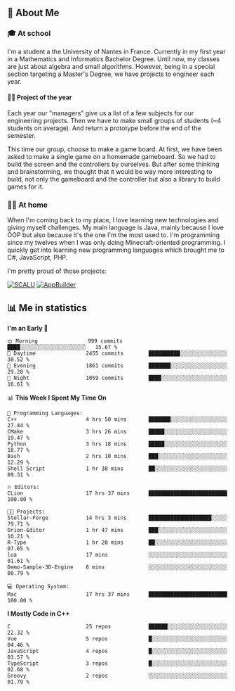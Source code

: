 ## 👀 About Me

### 🎓 At school

I'm a student a the University of Nantes in France. Currently in my first year in a Mathematics and Informatics Bachelor Degree. Until now, my classes are just about algebra and small algorithms. However, being in a special section targeting a Master's Degree, we have projects to engineer each year. 

#### 🔧🔬 Project of the year

Each year our "managers" give us a list of a few subjects for our engineering projects. Then we have to make small groups of students (~4 students on average). And return a prototype before the end of the semester.

This time our group, choose to make a game board. At first, we have been asked to make a single game on a homemade gameboard. So we had to build the screen and the controllers by ourselves. 
But after some thinking and brainstorming, we thought that it would be way more interesting to build, not only the gameboard and the controller but also a library to build games for it.

### 👨‍💻 At home

When I'm coming back to my place, I love learning new technologies and giving myself challenges. My main language is Java, mainly because I love OOP but also because it's the one I'm the most used to. I'm programming since my twelves when I was only doing Minecraft-oriented programming.  I quickly get into learning new programming languages which brought me to C#, JavaScript, PHP. 

I'm pretty proud of those projects:

[![SCALU](https://github-readme-stats.vercel.app/api/pin?username=renardfute&repo=SCALU)](https://github.com/renardfute/scalu)
[![AppBuilder](https://github-readme-stats.vercel.app/api/pin?username=pulsedev2&repo=AppBuilder)](https://github.com/pulsedev2/AppBuilder)

## 📊 Me in statistics
<!--START_SECTION:waka-->
**I'm an Early 🐤** 

```text
🌞 Morning                999 commits         ████░░░░░░░░░░░░░░░░░░░░░   15.67 % 
🌆 Daytime                2455 commits        ██████████░░░░░░░░░░░░░░░   38.52 % 
🌃 Evening                1861 commits        ███████░░░░░░░░░░░░░░░░░░   29.20 % 
🌙 Night                  1059 commits        ████░░░░░░░░░░░░░░░░░░░░░   16.61 % 
```


📊 **This Week I Spent My Time On** 

```text
💬 Programming Languages: 
C++                      4 hrs 50 mins       ███████░░░░░░░░░░░░░░░░░░   27.44 % 
CMake                    3 hrs 26 mins       █████░░░░░░░░░░░░░░░░░░░░   19.47 % 
Python                   3 hrs 18 mins       █████░░░░░░░░░░░░░░░░░░░░   18.77 % 
Bash                     2 hrs 10 mins       ███░░░░░░░░░░░░░░░░░░░░░░   12.29 % 
Shell Script             1 hr 38 mins        ██░░░░░░░░░░░░░░░░░░░░░░░   09.31 % 

🔥 Editors: 
CLion                    17 hrs 37 mins      █████████████████████████   100.00 % 

🐱‍💻 Projects: 
Stellar-Forge            14 hrs 3 mins       ████████████████████░░░░░   79.71 % 
Orion-Editor             1 hr 47 mins        ███░░░░░░░░░░░░░░░░░░░░░░   10.21 % 
R-Type                   1 hr 20 mins        ██░░░░░░░░░░░░░░░░░░░░░░░   07.65 % 
lua                      17 mins             ░░░░░░░░░░░░░░░░░░░░░░░░░   01.61 % 
Demo-Sample-3D-Engine    8 mins              ░░░░░░░░░░░░░░░░░░░░░░░░░   00.79 % 

💻 Operating System: 
Mac                      17 hrs 37 mins      █████████████████████████   100.00 % 
```

**I Mostly Code in C++** 

```text
C                        25 repos            ██████░░░░░░░░░░░░░░░░░░░   22.32 % 
Vue                      5 repos             █░░░░░░░░░░░░░░░░░░░░░░░░   04.46 % 
JavaScript               4 repos             █░░░░░░░░░░░░░░░░░░░░░░░░   03.57 % 
TypeScript               3 repos             █░░░░░░░░░░░░░░░░░░░░░░░░   02.68 % 
Groovy                   2 repos             ░░░░░░░░░░░░░░░░░░░░░░░░░   01.79 % 
```




<!--END_SECTION:waka-->
